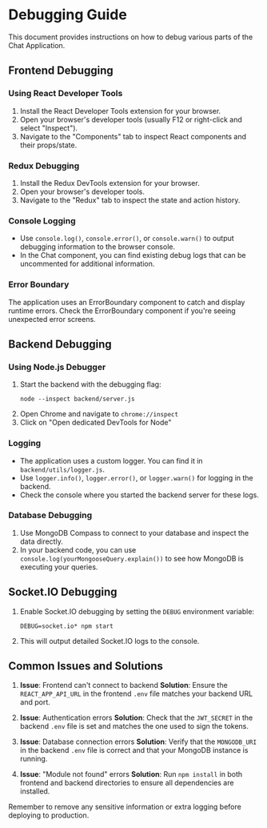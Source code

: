 # Debugging Guide

This document provides instructions on how to debug various parts of the Chat Application.

## Frontend Debugging

### Using React Developer Tools

1. Install the React Developer Tools extension for your browser.
2. Open your browser's developer tools (usually F12 or right-click and select "Inspect").
3. Navigate to the "Components" tab to inspect React components and their props/state.

### Redux Debugging

1. Install the Redux DevTools extension for your browser.
2. Open your browser's developer tools.
3. Navigate to the "Redux" tab to inspect the state and action history.

### Console Logging

- Use `console.log()`, `console.error()`, or `console.warn()` to output debugging information to the browser console.
- In the Chat component, you can find existing debug logs that can be uncommented for additional information.

### Error Boundary

The application uses an ErrorBoundary component to catch and display runtime errors. Check the ErrorBoundary component if you're seeing unexpected error screens.

## Backend Debugging

### Using Node.js Debugger

1. Start the backend with the debugging flag:
   ```
   node --inspect backend/server.js
   ```
2. Open Chrome and navigate to `chrome://inspect`
3. Click on "Open dedicated DevTools for Node"

### Logging

- The application uses a custom logger. You can find it in `backend/utils/logger.js`.
- Use `logger.info()`, `logger.error()`, or `logger.warn()` for logging in the backend.
- Check the console where you started the backend server for these logs.

### Database Debugging

1. Use MongoDB Compass to connect to your database and inspect the data directly.
2. In your backend code, you can use `console.log(yourMongooseQuery.explain())` to see how MongoDB is executing your queries.

## Socket.IO Debugging

1. Enable Socket.IO debugging by setting the `DEBUG` environment variable:
   ```
   DEBUG=socket.io* npm start
   ```
2. This will output detailed Socket.IO logs to the console.

## Common Issues and Solutions

1. **Issue**: Frontend can't connect to backend
   **Solution**: Ensure the `REACT_APP_API_URL` in the frontend `.env` file matches your backend URL and port.

2. **Issue**: Authentication errors
   **Solution**: Check that the `JWT_SECRET` in the backend `.env` file is set and matches the one used to sign the tokens.

3. **Issue**: Database connection errors
   **Solution**: Verify that the `MONGODB_URI` in the backend `.env` file is correct and that your MongoDB instance is running.

4. **Issue**: "Module not found" errors
   **Solution**: Run `npm install` in both frontend and backend directories to ensure all dependencies are installed.

Remember to remove any sensitive information or extra logging before deploying to production.
